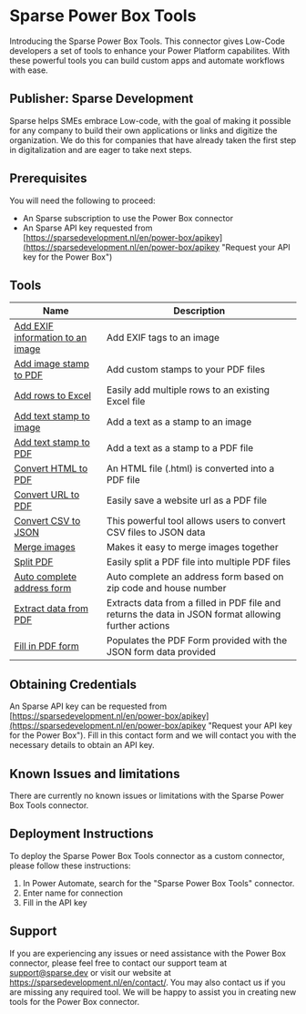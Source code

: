 # Sparse Power Box Tools
Introducing the Sparse Power Box Tools. This connector gives Low-Code developers a set of tools to enhance your Power Platform capabilites. With these powerful tools you can build custom apps and automate workflows with ease.

## Publisher: Sparse Development
Sparse helps SMEs embrace Low-code, with the goal of making it possible for any company to build their own applications or links and digitize the organization. We do this for companies that have already taken the first step in digitalization and are eager to take next steps.

## Prerequisites
You will need the following to proceed:

* An Sparse subscription to use the Power Box connector
* An Sparse API key requested from [https://sparsedevelopment.nl/en/power-box/apikey](https://sparsedevelopment.nl/en/power-box/apikey "Request your API key for the Power Box")

## Tools
| Name | Description |
| ------------- | ------------- |
| [Add EXIF information to an image](https://sparsedevelopment.nl/en/power-box/tools/add-exif-image/) |  Add EXIF tags to an image | 
| [Add image stamp to PDF](https://sparsedevelopment.nl/en/power-box/tools/image-stamp-pdf//) |  Add custom stamps to your PDF files | 
| [Add rows to Excel](https://sparsedevelopment.nl/en/power-box/tools/add-rows-excel/) |  Easily add multiple rows to an existing Excel file | 
| [Add text stamp to image](https://sparsedevelopment.nl/en/power-box/tools/add-text-stamp-image/) |  Add a text as a stamp to an image | 
| [Add text stamp to PDF](https://sparsedevelopment.nl/en/power-box/tools/add-text-stamp-pdf/) |  Add a text as a stamp to a PDF file | 
| [Convert HTML to PDF](https://sparsedevelopment.nl/en/power-box/tools/html-to-pdf/) |  An HTML file (.html) is converted into a PDF file | 
| [Convert URL to PDF](https://sparsedevelopment.nl/en/power-box/tools/url-to-pdf/) |  Easily save a website url as a PDF file | 
| [Convert CSV to JSON](https://sparsedevelopment.nl/en/power-box/tools/csv-to-json/) |  This powerful tool allows users to convert CSV files to JSON data | 
| [Merge images](https://sparsedevelopment.nl/en/power-box/tools/merge-images/) |  Makes it easy to merge images together | 
| [Split PDF](https://sparsedevelopment.nl/en/power-box/tools/split-pdf/) |  Easily split a PDF file into multiple PDF files | 
| [Auto complete address form](https://sparsedevelopment.nl/en/power-box/tools/auto-complete-address/) |  Auto complete an address form based on zip code and house number | 
| [Extract data from PDF](https://sparsedevelopment.nl/en/power-box/tools/extract-data-pdf/) |  Extracts data from a filled in PDF file and returns the data in JSON format allowing further actions | 
| [Fill in PDF form](https://sparsedevelopment.nl/en/power-box/tools/fill-in-pdf-form/) |  Populates the PDF Form provided with the JSON form data provided | 

## Obtaining Credentials
An Sparse API key can be requested from [https://sparsedevelopment.nl/en/power-box/apikey](https://sparsedevelopment.nl/en/power-box/apikey "Request your API key for the Power Box"). Fill in this contact form and we will contact you with the necessary details to obtain an API key.

## Known Issues and limitations
There are currently no known issues or limitations with the Sparse Power Box Tools connector.


## Deployment Instructions
To deploy the Sparse Power Box Tools connector as a custom connector, please follow these instructions:

1. In Power Automate, search for the "Sparse Power Box Tools" connector.
2. Enter name for connection
3. Fill in the API key


## Support 
If you are experiencing any issues or need assistance with the Power Box connector, please feel free to contact our support team at support@sparse.dev or visit our website at https://sparsedevelopment.nl/en/contact/.
You may also contact us if you are missing any required tool. We will be happy to assist you in creating new tools for the Power Box connector.